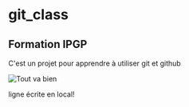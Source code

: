 # git_class
## Formation IPGP

C'est un projet pour apprendre à utiliser git et github

![Tout va bien](http://previews.123rf.com/images/happyalex/happyalex1304/happyalex130400065/19173129-Orange-juice-hat-sunglasses-and-conch-on-the-tropical-beach-Exuma-Bahamas-Stock-Photo.jpg)

ligne écrite en local!
